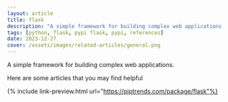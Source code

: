 ```yaml
---
layout: article
title: flask
description: "A simple framework for building complex web applications."
tags: [python, flask, pypi flask, pypi, references]
date: 2023-12-27
cover: /assets/images/related-articles/general.png
---
```


A simple framework for building complex web applications.

Here are some articles that you may find helpful

{% include link-preview.html url="https://piptrends.com/package/flask"%}
